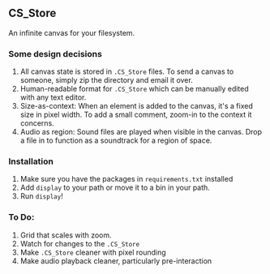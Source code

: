 ## CS_Store

An infinite canvas for your filesystem. 

### Some design decisions
1. All canvas state is stored in `.CS_Store` files. To send a canvas to
   someone, simply zip the directory and email it over.
2. Human-readable format for `.CS_Store` which can be manually edited with any
   text editor.
3. Size-as-context: When an element is added to the canvas, it's a fixed size
   in pixel width. To add a small comment, zoom-in to the context it concerns.
4. Audio as region: Sound files are played when visible in the canvas. Drop a
   file in to function as a soundtrack for a region of space.

### Installation
1. Make sure you have the packages in `requirements.txt` installed
2. Add `display` to your path or move it to a bin in your path.
3. Run `display`!


### To Do:
1. Grid that scales with zoom.
2. Watch for changes to the `.CS_Store`
3. Make `.CS_Store` cleaner with pixel rounding
4. Make audio playback cleaner, particularly pre-interaction
